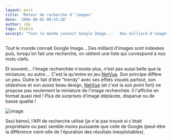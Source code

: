 ```yaml
---
layout: post
title: 'Moteur de recherche d''images'
date: '2006-08-02 09:55:28'
author: iDo
tags: blabla
excerpt: "Tout le monde connait Google Image...   Des milliard d'images sont indexées puis, lorsqu'on fait une recherche, on obtient une liste qui correspond à nos mots-clefs.  \n  \nEt souvent... l'image recherchée n'existe plus, n'est pas aussi belle que la miniature, ou autre....   C'est la qu'entre en jeu [NetVue](http://www.netvue.com/). Son      …"
---
```


Tout le monde connait Google Image...   Des milliard d'images sont indexées puis, lorsqu'on fait une recherche, on obtient une liste qui correspond à nos mots-clefs.

Et souvent... l'image recherchée n'existe plus, n'est pas aussi belle que la miniature, ou autre....   C'est la qu'entre en jeu [NetVue](http://www.netvue.com/). Son principe diffère un peu.   Outre le fait d'être &quot;trendy&quot; avec ses effets visuels partout, son slideshow et son assez beau design, [NetVue](http://www.netvue.com/) (et c'est la son point fort) ne propose pas seulement la miniature de l'image recherchée. Il l'affiche en format quasi réel ! Plus de surprises d'image déplacée, disparue ou de basse qualité !

 ![image](https://images.43things.com/place/00/03/20/204808lr.jpg)

Seul bémol, l'API de recherche utilisé (je n'ai pas trouvé si c'était propriétaire ou pas) semble moins puissante que celle de Google (peut-être la différence vient-elle de l'épuration des résultats inexploitables).

